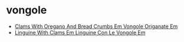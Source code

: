 # vongole

 * [Clams With Oregano And Bread Crumbs Em Vongole Origanate Em](index/c/clams-with-oregano-and-bread-crumbs-em-vongole-origanate-em-107537.json)
 * [Linguine With Clams Em Linguine Con Le Vongole Em](index/l/linguine-with-clams-em-linguine-con-le-vongole-em-350683.json)

